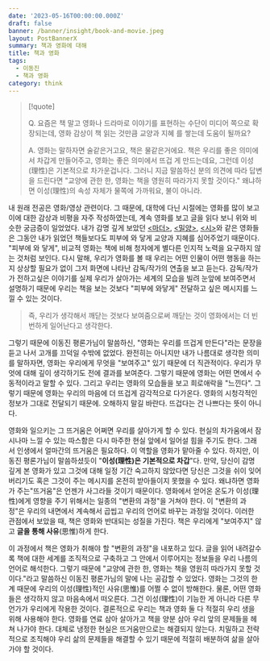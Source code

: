 ```yaml
---
date: '2023-05-16T00:00:00.000Z'
draft: false
banner: /banner/insight/book-and-movie.jpeg
layout: PostBannerX
summary: 책과 영화에 대해
title: 책과 영화
tags:
  - 이동진
  - 책과 영화
category: think
---
```


> [!quote]
> 
> Q. 요즘은 책 말고 영화나 드라마로 이야기를 표현하는 수단이 미디어 쪽으로 확장되는데, 영화 감상이 책 읽는 것만큼 교양과 지혜 를 쌓는데 도움이 될까요?
> 
> A. 영화는 말하자면 술같은거고요, 책은 물같은거에요. 책은 우리를 좋은 의미에서 차갑게 만들어주고, 영화는 좋은 의미에서 뜨겁 게 만드는데요, 그런데 이성(理性)은 기본적으로 차가운겁니다. 그러니 지금 말씀하신 분의 의견에 따라 답변을 드린다면 "교양에 관한 한, 영화는 책을 영원히 따라가지 못할 것이다." 왜냐하면 이성(理性)의 속성 자체가 물쪽에 가까워요, 불이 아니라.
> 

내 원래 전공은 영화/영상 관련이다. 그 때문에, 대학에 다닌 시절에는 영화를 많이 보고 이에 대한 감상과 비평을 자주 작성하였는데, 계속 영화를 보고 글을 읽다 보니 위와 비슷한 궁금증이 일었었다. 내가 감명 깊게 보았던 [\<마더\>](https://www.imdb.com/title/tt1216496/), [\<밀양\>](https://www.imdb.com/title/tt0817225/), [\<시\>](https://www.imdb.com/title/tt1287878/)와 같은 영화들은 그동안 내가 읽었던 책들보다도 피부에 와 닿게 교양과 지혜를 심어주었기 때문이다. "피부에 와 닿게", 비교적 영화는 책에 비해 청자에게 별다른 인지적 노력을 요구하지 않는 것처럼 보인다. 다시 말해, 우리가 영화를 볼 때 우리는 어떤 인물이 어떤 행동을 하는지 상상할 필요가 없이 그저 화면에 나타난 감독/작가의 연출을 보고 듣는다. 감독/작가가 전하고싶은 이야기를 실제 우리가 살아가는 세계의 모습을 빌려 눈앞에 보여주면서 설명하기 때문에 우리는 책을 보는 것보다 "피부에 와닿게" 전달하고 싶은 메시지를 느낄 수 있는 것이다.

> 즉, 우리가 생각해서 깨닫는 것보다 보여줌으로써 깨닫는 것이 영화에서는 더 빈번하게 일어난다고 생각한다.

그렇기 때문에 이동진 평론가님이 말씀하신, "영화는 우리를 뜨겁게 만든다"라는 문장을 듣고 나서 고개를 끄덕일 수밖에 없었다. 완전히는 아니지만 내가 나름대로 생각한 의미를 말하자면, 영화는 우리에게 무엇을 "보여주고" 있기 때문에 더 직관적이다. 우리가 무엇에 대해 깊이 생각하기도 전에 결과를 보여준다. 그렇기 때문에 영화는 어떤 면에서 수동적이라고 말할 수 있다. 그리고 우리는 영화의 모습들을 보고 희로애락을 "느낀다". 그렇기 때문에 영화는 우리의 마음에 더 뜨겁게 감각적으로 다가온다. 영화의 시청각적인 정보가 그대로 전달되기 때문에.
오해하지 말길 바란다. 뜨겁다는 건 나쁘다는 뜻이 아니다.

영화와 일으키는 그 뜨거움은 어쩌면 우리를 살아가게 할 수 있다. 현실의 차가움에서 잠시나마 느낄 수 있는 따스함은 다시 마주한 현실 앞에서 일어설 힘을 주기도 한다. 그래서 인생에서 얼마간의 뜨거움은 필요하다. 이 역할을 영화가 맡아줄 수 있다.
하지만, 이동진 평론가님이 말씀하셨듯이 "**이성(理性)은 기본적으로 차갑**"다. 만약, 당신이 감명 깊게 본 영화가 있고 그것에 대해 일정 기간 숙고하지 않았다면 당신은 그것을 쉬이 잊어버리기도 혹은 그것이 주는 메시지를 온전히 받아들이지 못했을 수 있다. 왜냐하면 영화가 주는"뜨거움"은 언젠가 사그라들 것이기 때문이다. 영화에서 얻어온 온도가 이성(理性)에게 영향을 주기 위해서는 일종의 "변환의 과정"을 거쳐야 한다. 이 "변환의 과정"은 우리의 내면에서 계속해서 곱씹고 우리의 언어로 바꾸는 과정일 것이다.
이러한 관점에서 보았을 때, 책은 영화와 반대되는 성질을 가진다. 책은 우리에게 "보여주지" 않고 **글을 통해 사유**(思惟)하게 한다.

이 과정에서 책은 영화가 취해야 할 "변환의 과정"을 내포하고 있다. 글을 읽어 내려갈수록 책에 대한 세계를 조직적으로 구축하고 그 안에서 이루어지는 정보들을 우리 나름의 언어로 해석한다.
그렇기 때문에 "교양에 관한 한, 영화는 책을 영원히 따라가지 못할 것이다."라고 말씀하신 이동진 평론가님의 말에 나는 공감할 수 있었다. 영화는 그것의 한계 때문에 우리의 이성(理性)적인 사유(思惟)를 어쩔 수 없이 방해한다. 물론, 어떤 영화들은 생각하지 않고 마음속에서 떠오른다.
그건 이성(理性)이 기능한 게 아니라 다른 무언가가 우리에게 작용한 것이다. 결론적으로 우리는 책과 영화 둘 다 적절히 우리 생을 위해 사용해야 한다. 영화를 연료 삼아 살아가고 책을 양분 삼아 우리 앞의 문제들을 헤쳐 나가야 한다. 대체로 냉정한 현실은 뜨거움만으로는 해결되지 않는다. 치밀하고 전략적으로 조직해야 우리 삶의 문제들을 해결할 수 있기 때문에 적절히 배분하여 삶을 살아가야 할 것이다.